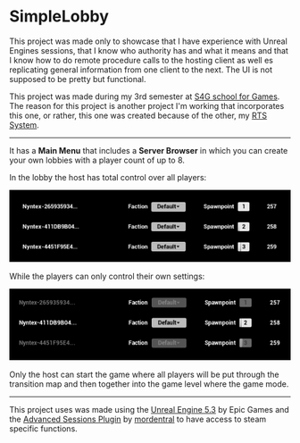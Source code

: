 # SimpleLobby
This project was made only to showcase that I have experience with Unreal Engines sessions, that I know who authority has and what it means and that I know how to do remote procedure calls to the hosting client as well es replicating general information from one client to the next. The UI is not supposed to be pretty but functional.

This project was made during my 3rd semester at [S4G school for Games](https://www.school4games.net/). The reason for this project is another project I'm working that incorporates this one, or rather, this one was created because of the other, my [RTS System](https://github.com/Nyntex/RTS_System).

---

It has a **Main Menu** that includes a **Server Browser** in which you can create your own lobbies with a player count of up to 8. 

In the lobby the host has total control over all players:

![Host Lobby](readme/HostLobby.png)

While the players can only control their own settings:

![Client Lobby](readme/ClientLobby.png)

Only the host can start the game where all players will be put through the transition map and then together into the game level where the game mode.

---

This project uses was made using the [Unreal Engine 5.3](https://www.unrealengine.com/en-US/) by Epic Games and the [Advanced Sessions Plugin](https://vreue4.com/advanced-sessions-binaries) by [mordentral](https://github.com/mordentral) to have access to steam specific functions.
